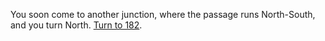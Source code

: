 You soon come to another junction, where
the passage runs North-South, and you turn
North. [Turn to 182](182).
